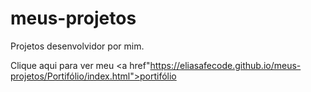 # meus-projetos
 Projetos desenvolvidor por mim.

Clique aqui para ver meu
<a href"https://eliasafecode.github.io/meus-projetos/Portifólio/index.html">portifólio</a>